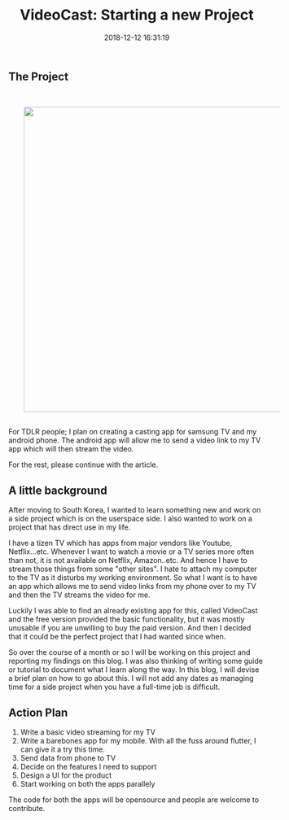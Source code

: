 ﻿---
layout:     post
title:      "VideoCast: Starting a new Project" 
date:       2018-12-12 16:31:19
excerpt_separator: <!--more-->
categories: Programming 
tags: [programming, side-project]
comments:   true

---
## The Project

<img class="center-image" src="{{ site.baseurl }}/assets/images/new_project.png" style="width:600px;padding:30px"/>
For TDLR people; I plan on creating a casting app for samsung TV and my android phone. The android app will allow me to send a video link to
my TV app which will then stream the video.

For the rest, please continue with the article.

<!--more-->
## A little background

After moving to South Korea, I wanted to learn something new and work on a side project which is on the userspace side.
I also wanted to work on a project that has direct use in my life.

I have a tizen TV which has apps from major vendors like Youtube, Netflix...etc.
Whenever I want to watch a movie or a TV series more often than not, it is not available on Netflix, Amazon..etc. And hence 
I have to stream those things from some "other sites". I hate to attach my computer to the TV as it disturbs my working
environment. So what I want is to have an app which allows me to send video links from my phone over to my TV and then
the TV streams the video for me. 

Luckily I was able to find an already existing app for this, called VideoCast and the free version provided the basic 
functionality, but it was mostly unusable if you are unwilling to buy the paid version. And then I decided that it could 
be the perfect project that I had wanted since when.

So over the course of a month or so I will be working on this project and reporting my findings on this blog. I was also
thinking of writing some guide or tutorial to document what I learn along the way. In this blog, I will devise a brief plan
on how to go about this. I will not add any dates as managing time for a side project when you have a full-time job is difficult. 

## Action Plan

1. Write a basic video streaming for my TV
2. Write a barebones app for my mobile. With all the fuss around flutter, I can give it a try this time.
3. Send data from phone to TV
4. Decide on the features I need to support
4. Design a UI for the product
5. Start working on both the apps parallely

The code for both the apps will be opensource and people are welcome to contribute.  

